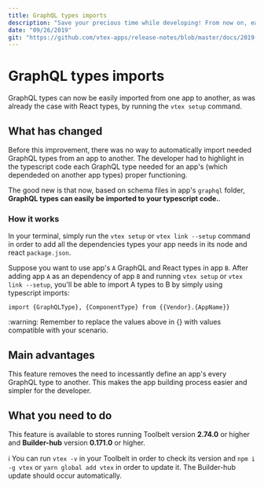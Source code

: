 ```yaml
---
title: GraphQL types imports
description: "Save your precious time while developing! From now on, easily import GraphQL types from one app to another."
date: "09/26/2019"
git: "https://github.com/vtex-apps/release-notes/blob/master/docs/2019-week-38/graphql-types-import.md"
---
```


# GraphQL types imports

GraphQL types can now be easily imported from one app to another, as was already the case with React types, by running the `vtex setup` command.

## What has changed 

Before this improvement, there was no way to automatically import needed GraphQL types from an app to another. The developer had to highlight in the typescript code each GraphQL type needed for an app's (which dependeded on another app types) proper functioning. 

The good new is that now, based on schema files in app's  `graphql` folder,  **GraphQL types can easily be imported to your typescript code.**. 

### How it works

In your terminal, simply run the  `vtex setup`  or  `vtex link --setup`  command in order to add all the dependencies types your app needs in its node and react `package.json`.

Suppose you want to use app's `A` GraphQL and React types in app `B`. After adding app `A` as an dependency of app `B` and running  `vtex setup` or `vtex link --setup`, you'll be able to import A types to B by simply using typescript imports:

```
import {GraphQLType}, {ComponentType} from {{Vendor}.{AppName}} 
```

<div class="alert alert-warning">
:warning: Remember to replace the values above in {} with values compatible with your scenario.
</div>

## Main advantages 

This feature removes the need to incessantly define an app's every GraphQL type to another. This makes the app building process easier and simpler for the developer. 

## What you need to do 

This feature is available to stores running Toolbelt version **2.74.0** or higher and **Builder-hub** version **0.171.0** or higher.

:information_source: You can run `vtex -v` in your Toolbelt in order to check its version and `npm i -g vtex` or `yarn global add vtex` in order to update it. The Builder-hub update should occur automatically.
